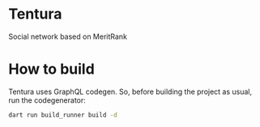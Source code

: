 # Tentura

Social network based on MeritRank


# How to build

Tentura uses GraphQL codegen. So, before building the project as usual,
        run the codegenerator:


```bash
dart run build_runner build -d

```
